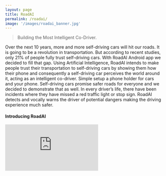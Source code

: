 ```yaml
---
layout: page
title: RoadAI
permalink: /roadai/
image: '/images/roadai_banner.jpg'
---
```


> Building the Most Intelligent Co-Driver.

Over the next 10 years, more and more self-driving cars will hit our roads. It is going to be a revolution in transportation. But according to recent studies, only 21% of people fully trust self-driving cars. With RoadAI Android app we decided to fill that gap. Using Artificial Intelligence, RoadAI intends to make people trust their transportation to self-driving cars by showing them how their phone and consequently a self-driving car perceives the world around it, acting as an intelligent co-driver. Simple setup a phone holder for cars and your phone. Self-driving cars promise safer roads for everyone and we decided to demonstrate that as well. In every driver’s life, there have been incidents where they have missed a red traffic light or stop sign. RoadAI detects and vocally warns the driver of potential dangers making the driving experience much safer.

#### Introducing RoadAI

<p><iframe src="https://www.youtube.com/watch?v=D8DlbBRjgEA" frameborder="0" allowfullscreen></iframe></p

***
